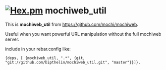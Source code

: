 # [![Hex.pm](https://img.shields.io/hexpm/v/mochiweb_util.svg?maxAge=2592000)](https://hex.pm/packages/mochiweb_util) mochiweb_util
This is **mochiweb_util** from <https://github.com/mochi/mochiweb>.

Useful when you want powerful URL manipulation without the full mochiweb server.

include in your rebar.config like:

`{deps, [ {mochiweb_util, ".*", {git, "git://github.com/bipthelin/mochiweb_util.git", "master"}}]}.`


